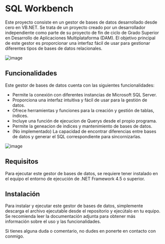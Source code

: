 # SQL Workbench

Este proyecto consiste en un gestor de bases de datos desarrollado desde cero en VB.NET. Se trata de un proyecto creado por un desarrollador independiente como parte de su proyecto de fin de ciclo de Grado Superior en Desarrollo de Aplicaciones Multiplataforma (DAM). El objetivo principal de este gestor es proporcionar una interfaz fácil de usar para gestionar diferentes tipos de bases de datos relacionales.


![image](https://github.com/carlos1798/SQLServerWorkbench/assets/24571992/da0ba14f-5ba0-413f-9476-f80eda49bddb)

## Funcionalidades

Este gestor de bases de datos cuenta con las siguientes funcionalidades:

- Permite la conexión con diferentes instancias de Microsoft SQL Server.
- Proporciona una interfaz intuitiva y fácil de usar para la gestión de datos.
- Ofrece herramientas y funciones para la creación y gestión de tablas, índices.
- Incluye una función de ejecucion de Querys desde el propio programa.
- Permite la geneacion de indices y mantenimiento de bases de datos.
- (No implementado) La capacidad de encontrar diferencias entre bases de datos y generar el SQL correspondiente para sincornizarlas.


![image](https://github.com/carlos1798/SQLServerWorkbench/assets/24571992/186f2534-15bd-46af-817d-999d983fc1c6)

## Requisitos

Para ejecutar este gestor de bases de datos, se requiere tener instalado en el equipo el entorno de ejecución de .NET Framework 4.5 o superior.

## Instalación

Para instalar y ejecutar este gestor de bases de datos, simplemente descarga el archivo ejecutable desde el repositorio y ejecútalo en tu equipo. Se recomienda leer la documentación adjunta para obtener más información sobre el uso y las funcionalidades.

 Si tienes alguna duda o comentario, no dudes en ponerte en contacto con conmigo.


